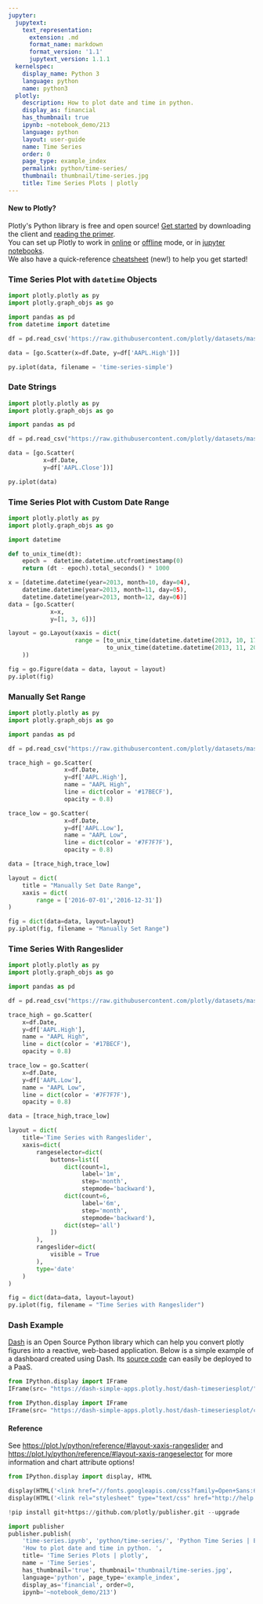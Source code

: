 ```yaml
---
jupyter:
  jupytext:
    text_representation:
      extension: .md
      format_name: markdown
      format_version: '1.1'
      jupytext_version: 1.1.1
  kernelspec:
    display_name: Python 3
    language: python
    name: python3
  plotly:
    description: How to plot date and time in python.
    display_as: financial
    has_thumbnail: true
    ipynb: ~notebook_demo/213
    language: python
    layout: user-guide
    name: Time Series
    order: 0
    page_type: example_index
    permalink: python/time-series/
    thumbnail: thumbnail/time-series.jpg
    title: Time Series Plots | plotly
---
```


#### New to Plotly?
Plotly's Python library is free and open source! [Get started](https://plot.ly/python/getting-started/) by downloading the client and [reading the primer](https://plot.ly/python/getting-started/).
<br>You can set up Plotly to work in [online](https://plot.ly/python/getting-started/#initialization-for-online-plotting) or [offline](https://plot.ly/python/getting-started/#initialization-for-offline-plotting) mode, or in [jupyter notebooks](https://plot.ly/python/getting-started/#start-plotting-online).
<br>We also have a quick-reference [cheatsheet](https://images.plot.ly/plotly-documentation/images/python_cheat_sheet.pdf) (new!) to help you get started!



### Time Series Plot with `datetime` Objects ###

```python
import plotly.plotly as py
import plotly.graph_objs as go

import pandas as pd
from datetime import datetime

df = pd.read_csv('https://raw.githubusercontent.com/plotly/datasets/master/finance-charts-apple.csv')

data = [go.Scatter(x=df.Date, y=df['AAPL.High'])]

py.iplot(data, filename = 'time-series-simple')
```

### Date Strings

```python
import plotly.plotly as py
import plotly.graph_objs as go

import pandas as pd

df = pd.read_csv("https://raw.githubusercontent.com/plotly/datasets/master/finance-charts-apple.csv")

data = [go.Scatter(
          x=df.Date,
          y=df['AAPL.Close'])]

py.iplot(data)
```

### Time Series Plot with Custom Date Range 

```python
import plotly.plotly as py
import plotly.graph_objs as go

import datetime

def to_unix_time(dt):
    epoch =  datetime.datetime.utcfromtimestamp(0)
    return (dt - epoch).total_seconds() * 1000

x = [datetime.datetime(year=2013, month=10, day=04),
    datetime.datetime(year=2013, month=11, day=05),
    datetime.datetime(year=2013, month=12, day=06)]
data = [go.Scatter(
            x=x,
            y=[1, 3, 6])]

layout = go.Layout(xaxis = dict(
                   range = [to_unix_time(datetime.datetime(2013, 10, 17)),
                            to_unix_time(datetime.datetime(2013, 11, 20))]
    ))

fig = go.Figure(data = data, layout = layout)
py.iplot(fig)
```

### Manually Set Range

```python
import plotly.plotly as py
import plotly.graph_objs as go

import pandas as pd

df = pd.read_csv("https://raw.githubusercontent.com/plotly/datasets/master/finance-charts-apple.csv")

trace_high = go.Scatter(
                x=df.Date,
                y=df['AAPL.High'],
                name = "AAPL High",
                line = dict(color = '#17BECF'),
                opacity = 0.8)

trace_low = go.Scatter(
                x=df.Date,
                y=df['AAPL.Low'],
                name = "AAPL Low",
                line = dict(color = '#7F7F7F'),
                opacity = 0.8)

data = [trace_high,trace_low]

layout = dict(
    title = "Manually Set Date Range",
    xaxis = dict(
        range = ['2016-07-01','2016-12-31'])
)

fig = dict(data=data, layout=layout)
py.iplot(fig, filename = "Manually Set Range")
```

### Time Series With Rangeslider

```python
import plotly.plotly as py
import plotly.graph_objs as go

import pandas as pd

df = pd.read_csv("https://raw.githubusercontent.com/plotly/datasets/master/finance-charts-apple.csv")

trace_high = go.Scatter(
    x=df.Date,
    y=df['AAPL.High'],
    name = "AAPL High",
    line = dict(color = '#17BECF'),
    opacity = 0.8)

trace_low = go.Scatter(
    x=df.Date,
    y=df['AAPL.Low'],
    name = "AAPL Low",
    line = dict(color = '#7F7F7F'),
    opacity = 0.8)

data = [trace_high,trace_low]

layout = dict(
    title='Time Series with Rangeslider',
    xaxis=dict(
        rangeselector=dict(
            buttons=list([
                dict(count=1,
                     label='1m',
                     step='month',
                     stepmode='backward'),
                dict(count=6,
                     label='6m',
                     step='month',
                     stepmode='backward'),
                dict(step='all')
            ])
        ),
        rangeslider=dict(
            visible = True
        ),
        type='date'
    )
)

fig = dict(data=data, layout=layout)
py.iplot(fig, filename = "Time Series with Rangeslider")
```

### Dash Example


[Dash](https://plot.ly/products/dash/) is an Open Source Python library which can help you convert plotly figures into a reactive, web-based application. Below is a simple example of a dashboard created using Dash. Its [source code](https://github.com/plotly/simple-example-chart-apps/tree/master/dash-timeseriesplot) can easily be deployed to a PaaS.

```python
from IPython.display import IFrame
IFrame(src= "https://dash-simple-apps.plotly.host/dash-timeseriesplot/", width="100%", height="750px", frameBorder="0")
```

```python
from IPython.display import IFrame
IFrame(src= "https://dash-simple-apps.plotly.host/dash-timeseriesplot/code", width="100%", height=500, frameBorder="0")
```

#### Reference
See https://plot.ly/python/reference/#layout-xaxis-rangeslider and<br> https://plot.ly/python/reference/#layout-xaxis-rangeselector for more information and chart attribute options!

```python
from IPython.display import display, HTML

display(HTML('<link href="//fonts.googleapis.com/css?family=Open+Sans:600,400,300,200|Inconsolata|Ubuntu+Mono:400,700" rel="stylesheet" type="text/css" />'))
display(HTML('<link rel="stylesheet" type="text/css" href="http://help.plot.ly/documentation/all_static/css/ipython-notebook-custom.css">'))

!pip install git+https://github.com/plotly/publisher.git --upgrade

import publisher
publisher.publish(
    'time-series.ipynb', 'python/time-series/', 'Python Time Series | Examples | Plotly',
    'How to plot date and time in python. ',
    title= 'Time Series Plots | plotly',
    name = 'Time Series',
    has_thumbnail='true', thumbnail='thumbnail/time-series.jpg', 
    language='python', page_type='example_index', 
    display_as='financial', order=0,
    ipynb='~notebook_demo/213')
```
